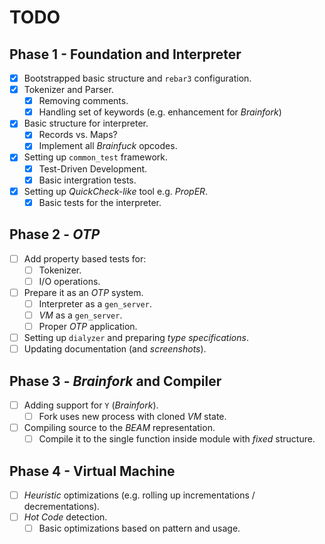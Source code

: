 # TODO

## Phase 1 - Foundation and Interpreter

- [x] Bootstrapped basic structure and `rebar3` configuration.
- [x] Tokenizer and Parser.
  - [x] Removing comments.
  - [x] Handling set of keywords (e.g. enhancement for *Brainfork*)
- [x] Basic structure for interpreter.
  - [x] Records vs. Maps?
  - [x] Implement all *Brainfuck* opcodes.
- [x] Setting up `common_test` framework.
  - [x] Test-Driven Development.
  - [x] Basic intergration tests.
- [x] Setting up *QuickCheck-like* tool e.g. *PropER*.
  - [x] Basic tests for the interpreter.
  
## Phase 2 - *OTP*

- [ ] Add property based tests for:
  - [ ] Tokenizer.
  - [ ] I/O operations.
- [ ] Prepare it as an *OTP* system.
  - [ ] Interpreter as a `gen_server`.
  - [ ] *VM* as a `gen_server`.
  - [ ] Proper *OTP* application.
- [ ] Setting up `dialyzer` and preparing *type specifications*. 
- [ ] Updating documentation (and *screenshots*).

## Phase 3 - *Brainfork* and Compiler

- [ ] Adding support for `Y` (*Brainfork*).
  - [ ] Fork uses new process with cloned *VM* state. 
- [ ] Compiling source to the *BEAM* representation.
  - [ ] Compile it to the single function inside module with *fixed* structure.

## Phase 4 - Virtual Machine

- [ ] *Heuristic* optimizations (e.g. rolling up incrementations / decrementations).
- [ ] *Hot Code* detection.
  - [ ] Basic optimizations based on pattern and usage.
